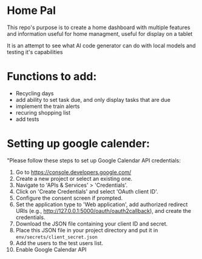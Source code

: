# Home Pal
  This repo's purpose is to create a home dashboard with multiple features and information useful for home managment, useful for display on a tablet

  It is an attempt to see what AI code generator can do with local models and testing it's capabilities

# Functions to add:
- Recycling days
- add ability to set task due, and only display tasks that are due
- implement the train alerts
- recuring shopping list
- add tests

# Setting up google calender:
"Please follow these steps to set up Google Calendar API credentials:
1. Go to https://console.developers.google.com/
2. Create a new project or select an existing one.
3. Navigate to 'APIs & Services' > 'Credentials'.
4. Click on 'Create Credentials' and select 'OAuth client ID'.
5. Configure the consent screen if prompted.
6. Set the application type to 'Web application', add authorized redirect URIs (e.g., http://127.0.0.1:5000/oauth/oauth2callback), and create the credentials.
7. Download the JSON file containing your client ID and secret.
8. Place this JSON file in your project directory and put it in `env/secrets/client_secret.json`
9. Add the users to the test users list.
10. Enable Google Calendar API
